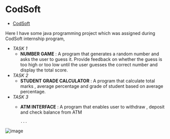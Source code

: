 # CodSoft
- [CodSoft](https://www.codsoft.in/)


Here I have some java programming project which was assigned during CodSoft internship program,
- _TASK 1_
  - **NUMBER GAME** : A program that generates a random number and asks the user to guess it. Provide feedback on whether the guess is too high or too low until the user guesses the correct number and display the total score.
- _TASK 2_
  - **STUDENT GRADE CALCULATOR** : A program that calculate total marks , average percentage and grade of student based on average percentage.
- _TASK 3_
  - **ATM INTERFACE** : A program that enables user to withdraw , deposit and check balance from ATM

        ...
![image](https://github.com/riteskumar/CodSoft/assets/93830633/eda126b3-3b6c-40db-99fe-70a7a839fd49)
